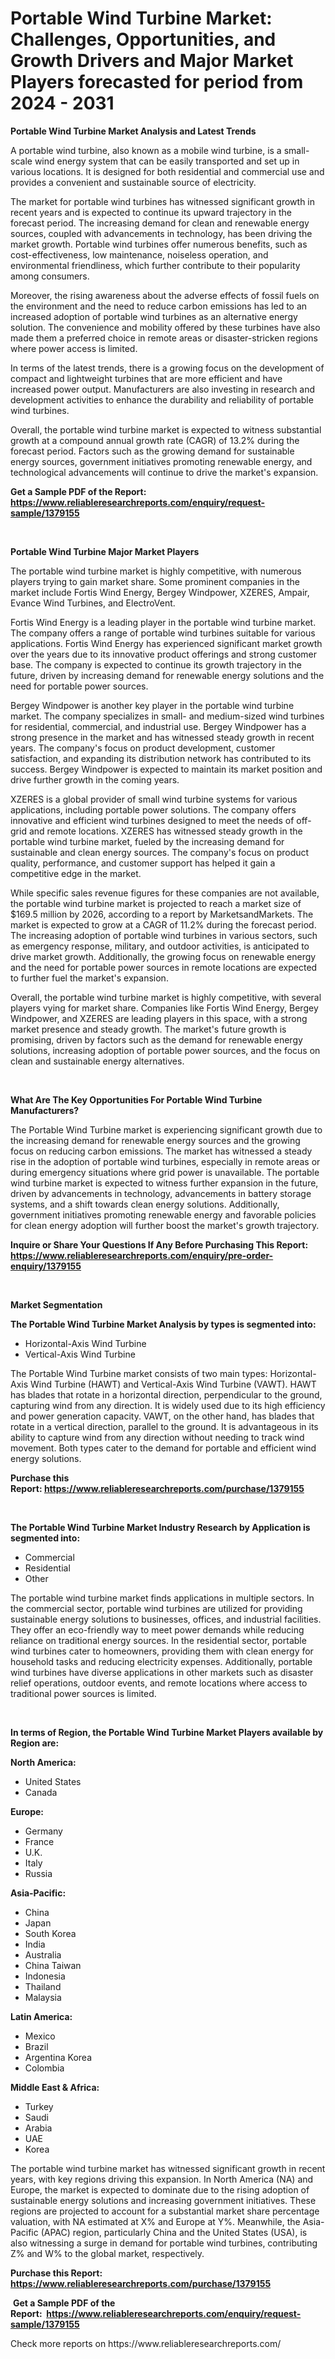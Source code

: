 <p><h1>Portable Wind Turbine Market: Challenges, Opportunities, and Growth Drivers and Major Market Players forecasted for period from 2024 - 2031</h1></p><p><strong>Portable Wind Turbine Market Analysis and Latest Trends</strong></p>
<p><p>A portable wind turbine, also known as a mobile wind turbine, is a small-scale wind energy system that can be easily transported and set up in various locations. It is designed for both residential and commercial use and provides a convenient and sustainable source of electricity.</p><p>The market for portable wind turbines has witnessed significant growth in recent years and is expected to continue its upward trajectory in the forecast period. The increasing demand for clean and renewable energy sources, coupled with advancements in technology, has been driving the market growth. Portable wind turbines offer numerous benefits, such as cost-effectiveness, low maintenance, noiseless operation, and environmental friendliness, which further contribute to their popularity among consumers.</p><p>Moreover, the rising awareness about the adverse effects of fossil fuels on the environment and the need to reduce carbon emissions has led to an increased adoption of portable wind turbines as an alternative energy solution. The convenience and mobility offered by these turbines have also made them a preferred choice in remote areas or disaster-stricken regions where power access is limited.</p><p>In terms of the latest trends, there is a growing focus on the development of compact and lightweight turbines that are more efficient and have increased power output. Manufacturers are also investing in research and development activities to enhance the durability and reliability of portable wind turbines.</p><p>Overall, the portable wind turbine market is expected to witness substantial growth at a compound annual growth rate (CAGR) of 13.2% during the forecast period. Factors such as the growing demand for sustainable energy sources, government initiatives promoting renewable energy, and technological advancements will continue to drive the market's expansion.</p></p>
<p><strong>Get a Sample PDF of the Report:&nbsp; <a href="https://www.reliableresearchreports.com/enquiry/request-sample/1379155">https://www.reliableresearchreports.com/enquiry/request-sample/1379155</a></strong></p>
<p>&nbsp;</p>
<p><strong>Portable Wind Turbine Major Market Players</strong></p>
<p><p>The portable wind turbine market is highly competitive, with numerous players trying to gain market share. Some prominent companies in the market include Fortis Wind Energy, Bergey Windpower, XZERES, Ampair, Evance Wind Turbines, and ElectroVent.</p><p>Fortis Wind Energy is a leading player in the portable wind turbine market. The company offers a range of portable wind turbines suitable for various applications. Fortis Wind Energy has experienced significant market growth over the years due to its innovative product offerings and strong customer base. The company is expected to continue its growth trajectory in the future, driven by increasing demand for renewable energy solutions and the need for portable power sources.</p><p>Bergey Windpower is another key player in the portable wind turbine market. The company specializes in small- and medium-sized wind turbines for residential, commercial, and industrial use. Bergey Windpower has a strong presence in the market and has witnessed steady growth in recent years. The company's focus on product development, customer satisfaction, and expanding its distribution network has contributed to its success. Bergey Windpower is expected to maintain its market position and drive further growth in the coming years.</p><p>XZERES is a global provider of small wind turbine systems for various applications, including portable power solutions. The company offers innovative and efficient wind turbines designed to meet the needs of off-grid and remote locations. XZERES has witnessed steady growth in the portable wind turbine market, fueled by the increasing demand for sustainable and clean energy sources. The company's focus on product quality, performance, and customer support has helped it gain a competitive edge in the market.</p><p>While specific sales revenue figures for these companies are not available, the portable wind turbine market is projected to reach a market size of $169.5 million by 2026, according to a report by MarketsandMarkets. The market is expected to grow at a CAGR of 11.2% during the forecast period. The increasing adoption of portable wind turbines in various sectors, such as emergency response, military, and outdoor activities, is anticipated to drive market growth. Additionally, the growing focus on renewable energy and the need for portable power sources in remote locations are expected to further fuel the market's expansion.</p><p>Overall, the portable wind turbine market is highly competitive, with several players vying for market share. Companies like Fortis Wind Energy, Bergey Windpower, and XZERES are leading players in this space, with a strong market presence and steady growth. The market's future growth is promising, driven by factors such as the demand for renewable energy solutions, increasing adoption of portable power sources, and the focus on clean and sustainable energy alternatives.</p></p>
<p>&nbsp;</p>
<p><strong>What Are The Key Opportunities For Portable Wind Turbine Manufacturers?</strong></p>
<p><p>The Portable Wind Turbine market is experiencing significant growth due to the increasing demand for renewable energy sources and the growing focus on reducing carbon emissions. The market has witnessed a steady rise in the adoption of portable wind turbines, especially in remote areas or during emergency situations where grid power is unavailable. The portable wind turbine market is expected to witness further expansion in the future, driven by advancements in technology, advancements in battery storage systems, and a shift towards clean energy solutions. Additionally, government initiatives promoting renewable energy and favorable policies for clean energy adoption will further boost the market's growth trajectory.</p></p>
<p><strong>Inquire or Share Your Questions If Any Before Purchasing This Report: <a href="https://www.reliableresearchreports.com/enquiry/pre-order-enquiry/1379155">https://www.reliableresearchreports.com/enquiry/pre-order-enquiry/1379155</a></strong></p>
<p>&nbsp;</p>
<p><strong>Market Segmentation</strong></p>
<p><strong>The Portable Wind Turbine Market Analysis by types is segmented into:</strong></p>
<p><ul><li>Horizontal-Axis Wind Turbine</li><li>Vertical-Axis Wind Turbine</li></ul></p>
<p><p>The Portable Wind Turbine market consists of two main types: Horizontal-Axis Wind Turbine (HAWT) and Vertical-Axis Wind Turbine (VAWT). HAWT has blades that rotate in a horizontal direction, perpendicular to the ground, capturing wind from any direction. It is widely used due to its high efficiency and power generation capacity. VAWT, on the other hand, has blades that rotate in a vertical direction, parallel to the ground. It is advantageous in its ability to capture wind from any direction without needing to track wind movement. Both types cater to the demand for portable and efficient wind energy solutions.</p></p>
<p><strong>Purchase this Report:&nbsp;<a href="https://www.reliableresearchreports.com/purchase/1379155">https://www.reliableresearchreports.com/purchase/1379155</a></strong></p>
<p>&nbsp;</p>
<p><strong>The Portable Wind Turbine Market Industry Research by Application is segmented into:</strong></p>
<p><ul><li>Commercial</li><li>Residential</li><li>Other</li></ul></p>
<p><p>The portable wind turbine market finds applications in multiple sectors. In the commercial sector, portable wind turbines are utilized for providing sustainable energy solutions to businesses, offices, and industrial facilities. They offer an eco-friendly way to meet power demands while reducing reliance on traditional energy sources. In the residential sector, portable wind turbines cater to homeowners, providing them with clean energy for household tasks and reducing electricity expenses. Additionally, portable wind turbines have diverse applications in other markets such as disaster relief operations, outdoor events, and remote locations where access to traditional power sources is limited.</p></p>
<p>&nbsp;</p>
<p><strong>In terms of Region, the Portable Wind Turbine Market Players available by Region are:</strong></p>
<p>
    <p> <strong> North America: </strong>
        <ul>
            <li>United States</li>
            <li>Canada</li>
        </ul>
        </p> 
    <p> <strong> Europe: </strong>
        <ul>
            <li>Germany</li>
            <li>France</li>
            <li>U.K.</li>
            <li>Italy</li>
            <li>Russia</li>
        </ul>
        </p> 
    <p> <strong> Asia-Pacific: </strong>
        <ul>
            <li>China</li>
            <li>Japan</li>
            <li>South Korea</li>
            <li>India</li>
            <li>Australia</li>
            <li>China Taiwan</li>
            <li>Indonesia</li>
            <li>Thailand</li>
            <li>Malaysia</li>
        </ul>
        </p> 
    <p> <strong> Latin America: </strong>
        <ul>
            <li>Mexico</li>
            <li>Brazil</li>
            <li>Argentina Korea</li>
            <li>Colombia</li>
        </ul>
        </p> 
    <p> <strong> Middle East & Africa: </strong>
        <ul>
            <li>Turkey</li>
            <li>Saudi</li>
            <li>Arabia</li>
            <li>UAE</li>
            <li>Korea</li>
        </ul>
    </p>
    </p>
<p><p>The portable wind turbine market has witnessed significant growth in recent years, with key regions driving this expansion. In North America (NA) and Europe, the market is expected to dominate due to the rising adoption of sustainable energy solutions and increasing government initiatives. These regions are projected to account for a substantial market share percentage valuation, with NA estimated at X% and Europe at Y%. Meanwhile, the Asia-Pacific (APAC) region, particularly China and the United States (USA), is also witnessing a surge in demand for portable wind turbines, contributing Z% and W% to the global market, respectively.</p></p>
<p><strong>Purchase this Report: <a href="https://www.reliableresearchreports.com/purchase/1379155">https://www.reliableresearchreports.com/purchase/1379155</a></strong></p>
<p>&nbsp;<strong>Get a Sample PDF of the Report:&nbsp;&nbsp;<a href="https://www.reliableresearchreports.com/enquiry/request-sample/1379155">https://www.reliableresearchreports.com/enquiry/request-sample/1379155</a></strong></p>
<p><strong></strong></p>
<p>Check more reports on https://www.reliableresearchreports.com/</p>